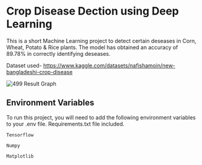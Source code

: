 
# Crop Disease Dection using Deep Learning

This is a short Machine Learning project to detect certain deseases in Corn, Wheat, Potato & Rice plants. The model has obtained an accuracy of 89.78% in correctly identifying deseases. 

Dataset used- https://www.kaggle.com/datasets/nafishamoin/new-bangladeshi-crop-disease

![499 Result Graph](https://github.com/user-attachments/assets/4b804a3c-bf60-40e0-832b-30b74805067d)
## Environment Variables


To run this project, you will need to add the following environment variables to your .env file. Requirements.txt file included.

`Tensorflow`

`Numpy`

`Matplotlib`



